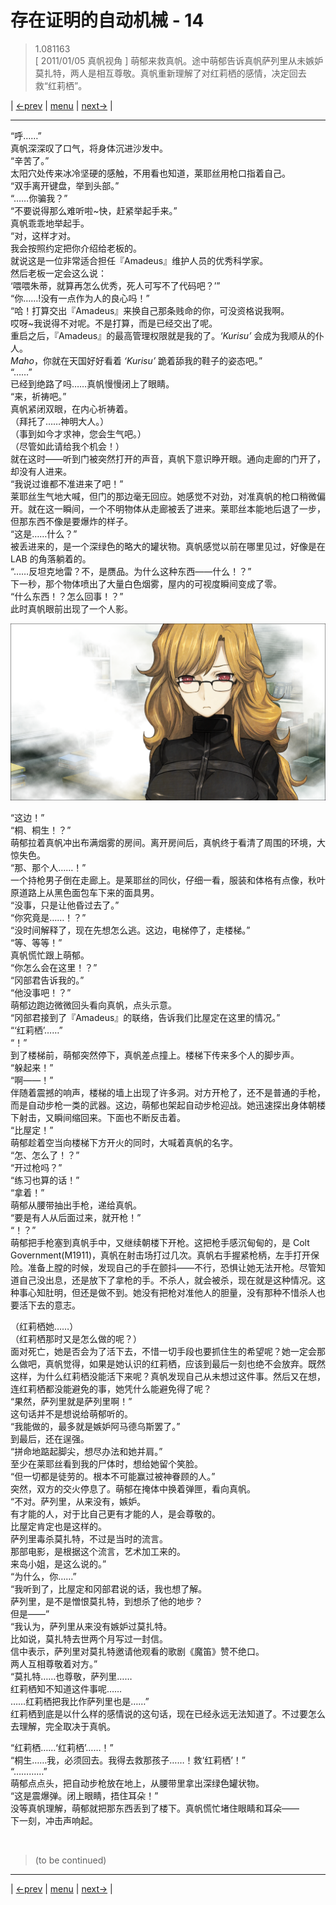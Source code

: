 # 存在证明的自动机械 - 14
> 1.081163  
> [ 2011/01/05 真帆视角 ] 萌郁来救真帆。途中萌郁告诉真帆萨列里从未嫉妒莫扎特，两人是相互尊敬。真帆重新理解了对红莉栖的感情，决定回去救“红莉栖”。  

| [←prev](./0087) | [menu](../) | [next→](./0089) |

---

“呼……”  
真帆深深叹了口气，将身体沉进沙发中。  
“辛苦了。”  
太阳穴处传来冰冷坚硬的感触，不用看也知道，莱耶丝用枪口指着自己。  
“双手离开键盘，举到头部。”  
“……你骗我？”  
“不要说得那么难听啦\~快，赶紧举起手来。”  
真帆乖乖地举起手。  
“对，这样才对。  
 我会按照约定把你介绍给老板的。  
 就说这是一位非常适合担任『Amadeus』维护人员的优秀科学家。  
 然后老板一定会这么说：  
 ‘喂喂朱蒂，就算再怎么优秀，死人可写不了代码吧？’”  
“你……!没有一点作为人的良心吗！”  
“哈！打算交出『Amadeus』来换自己那条贱命的你，可没资格说我啊。  
 哎呀\~我说得不对呢。不是打算，而是已经交出了呢。  
 重启之后，『Amadeus』的最高管理权限就是我的了。*‘Kurisu’* 会成为我顺从的仆人。  
 *Maho*，你就在天国好好看着 *‘Kurisu’* 跪着舔我的鞋子的姿态吧。”  
“……”  
已经到绝路了吗……真帆慢慢闭上了眼睛。  
“来，祈祷吧。”  
真帆紧闭双眼，在内心祈祷着。  
（拜托了……神明大人。）  
（事到如今才求神，您会生气吧。）  
（尽管如此请给我个机会！）  
就在这时——听到门被突然打开的声音，真帆下意识睁开眼。通向走廊的门开了，却没有人进来。  
“我说过谁都不准进来了吧！”  
莱耶丝生气地大喊，但门的那边毫无回应。她感觉不对劲，对准真帆的枪口稍微偏开。就在这一瞬间，一个不明物体从走廊被丢了进来。莱耶丝本能地后退了一步，但那东西不像是要爆炸的样子。  
“这是……什么？”  
被丢进来的，是一个深绿色的略大的罐状物。真帆感觉以前在哪里见过，好像是在 LAB 的角落躺着的。  
“……反坦克地雷？不，是赝品。为什么这种东西——什么！？”  
下一秒，那个物体喷出了大量白色烟雾，屋内的可视度瞬间变成了零。  
“什么东西！？怎么回事！？”  
此时真帆眼前出现了一个人影。  

![](../img/0088-1.png)

“这边！”  
“桐、桐生！？”  
萌郁拉着真帆冲出布满烟雾的房间。离开房间后，真帆终于看清了周围的环境，大惊失色。  
“那、那个人……！”  
一个持枪男子倒在走廊上。是莱耶丝的同伙，仔细一看，服装和体格有点像，秋叶原道路上从黑色面包车下来的面具男。  
“没事，只是让他昏过去了。”  
“你究竟是……！？”  
“没时间解释了，现在先想怎么逃。这边，电梯停了，走楼梯。”  
“等、等等！”  
真帆慌忙跟上萌郁。  
“你怎么会在这里！？”  
“冈部君告诉我的。”  
“他没事吧！？”  
萌郁边跑边微微回头看向真帆，点头示意。  
“冈部君接到了『Amadeus』的联络，告诉我们比屋定在这里的情况。”  
“‘红莉栖’……”  
“！”  
到了楼梯前，萌郁突然停下，真帆差点撞上。楼梯下传来多个人的脚步声。  
“躲起来！”  
“啊——！”  
伴随着震撼的响声，楼梯的墙上出现了许多洞。对方开枪了，还不是普通的手枪，而是自动步枪一类的武器。这边，萌郁也架起自动步枪迎战。她迅速探出身体朝楼下射击，又瞬间缩回来。下面也不断反击着。  
“比屋定！”  
萌郁趁着空当向楼梯下方开火的同时，大喊着真帆的名字。  
“怎、怎么了！？”  
“开过枪吗？”  
“练习也算的话！”  
“拿着！”  
萌郁从腰带抽出手枪，递给真帆。  
“要是有人从后面过来，就开枪！”  
“！？”  
萌郁把手枪塞到真帆手中，又继续朝楼下开枪。这把枪手感沉甸甸的，是 Colt Government(M1911)，真帆在射击场打过几次。真帆右手握紧枪柄，左手打开保险。准备上膛的时候，发现自己的手在颤抖——不行，恐惧让她无法开枪。尽管知道自己没出息，还是放下了拿枪的手。不杀人，就会被杀，现在就是这种情况。这种事心知肚明，但还是做不到。她没有把枪对准他人的胆量，没有那种不惜杀人也要活下去的意志。  

（红莉栖她……）  
（红莉栖那时又是怎么做的呢？）  
面对死亡，她是否会为了活下去，不惜一切手段也要抓住生的希望呢？她一定会那么做吧，真帆觉得，如果是她认识的红莉栖，应该到最后一刻也绝不会放弃。既然这样，为什么红莉栖没能活下来呢？真帆发现自己从未想过这件事。然后又在想，连红莉栖都没能避免的事，她凭什么能避免得了呢？  
“果然，萨列里就是萨列里啊！”  
这句话并不是想说给萌郁听的。  
“我能做的，最多就是嫉妒阿马德乌斯罢了。”  
到最后，还在逞强。  
“拼命地踮起脚尖，想尽办法和她并肩。”  
至少在莱耶丝看到我的尸体时，想给她留个笑脸。  
“但一切都是徒劳的。根本不可能赢过被神眷顾的人。”  
突然，双方的交火停息了。萌郁在掩体中换着弹匣，看向真帆。  
“不对。萨列里，从来没有，嫉妒。  
 有才能的人，对于比自己更有才能的人，是会尊敬的。  
 比屋定肯定也是这样的。  
 萨列里毒杀莫扎特，不过是当时的流言。  
 那部电影，是根据这个流言，艺术加工来的。  
 来岛小姐，是这么说的。”  
“为什么，你……”  
“我听到了，比屋定和冈部君说的话，我也想了解。  
 萨列里，是不是憎恨莫扎特，到想杀了他的地步？  
 但是——”  
“我认为，萨列里从来没有嫉妒过莫扎特。  
 比如说，莫扎特去世两个月写过一封信。  
 信中表示，萨列里对莫扎特邀请他观看的歌剧《魔笛》赞不绝口。  
 两人互相尊敬着对方。”  
“莫扎特……也尊敬，萨列里……  
 红莉栖知不知道这件事呢……  
 ……红莉栖把我比作萨列里也是……”  
红莉栖到底是以什么样的感情说的这句话，现在已经永远无法知道了。不过要怎么去理解，完全取决于真帆。  

“红莉栖……‘红莉栖’……！”  
“桐生……我，必须回去。我得去救那孩子……！救‘红莉栖’！”  
“…………”  
萌郁点点头，把自动步枪放在地上，从腰带里拿出深绿色罐状物。  
“这是震爆弹。闭上眼睛，捂住耳朵！”  
没等真帆理解，萌郁就把那东西丢到了楼下。真帆慌忙堵住眼睛和耳朵——  
下一刻，冲击声响起。  


<br/>

> (to be continued)
---

| [←prev](./0087) | [menu](../) | [next→](./0089) |
